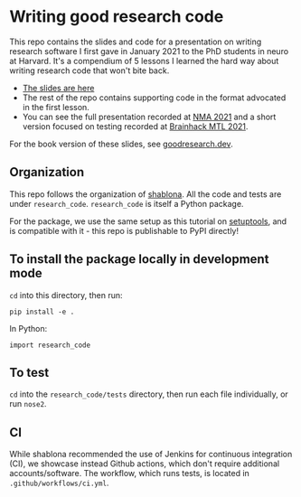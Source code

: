 # Writing good research code

This repo contains the slides and code for a presentation on writing research software I first gave in January 2021 to the PhD students in neuro at Harvard. It's a compendium of 5 lessons I learned the hard way about writing research code that won't bite back.

* [The slides are here](https://github.com/patrickmineault/research_code/tree/main/docs/slides)
* The rest of the repo contains supporting code in the format advocated in the first lesson.
* You can see the full presentation recorded at [NMA 2021](https://www.crowdcast.io/e/nma2021/29) and a short version focused on testing recorded at [Brainhack MTL 2021](https://www.youtube.com/watch?v=gfPP2pQ8Rms&feature=youtu.be&ab_channel=OHBMOpenScienceSIG).

For the book version of these slides, see [goodresearch.dev](https://goodresearch.dev/).

## Organization

This repo follows the organization of [shablona](https://github.com/uwescience/shablona). All the code and tests are under `research_code`. `research_code` is itself a Python package.

For the package, we use the same setup as this tutorial on [setuptools](https://python-packaging-user-guide.readthedocs.io/tutorials/packaging-projects/), and is compatible with it - this repo is publishable to PyPI directly!

## To install the package locally in development mode

`cd` into this directory, then run:

```
pip install -e .
```

In Python:

```{python}
import research_code
```

## To test

`cd` into the `research_code/tests` directory, then run each file individually, or run `nose2`.

## CI

While shablona recommended the use of Jenkins for continuous integration (CI), we showcase instead Github actions, which don't require additional accounts/software. The workflow, which runs tests, is located in `.github/workflows/ci.yml`.

